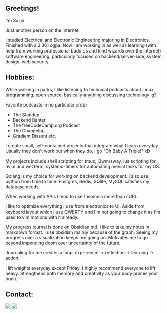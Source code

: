 Greetings!
---
I'm Sazid. 

Just another person on the internet. 

I studied Electrical and Electronic Engineering majoring in Electronics. Finished with a 3.361 cgpa. Now I am working in as well as learning (with help from working professional buddies and kind wizards over the internet) software engineering, particularly focused on backend/server-side, system design, web security.

Hobbies:
---
While walking in parks, I like listening to technical podcasts about Linux, programming, open source, basically anything discussing technology ig?

Favorite podcasts in no particular order: 
- The Standup
- Backend Banter
- The freeCodeCamp.org Podcast
- The Changelog
- Gradient Dissent etc.

I create small, self-contained projects that integrate what I learn everyday. Usually they don't work but when they do, I go "Oh Baby A Triple!" xD 

My projects include shell scripting for tmux, i3wm/sway, lua scripting for nvim and wezterm, systemd-timers for automating menial tasks for my OS. 

Golang is my choice for working on backend development. I also use python from time to time. Postgres, Redis, SQlite, MySQL satisfies my database needs. 

When working with APIs I tend to use Insomnia more than cURL. 

I like to optimize everything I use from electronics to UI. Aside from keyboard layout which I use QWERTY and I'm not going to change it as I'm used to vim motions with it already.

My progress journal is done on Obsidian.md. I like to take my notes in markdown format. I use obsidian mainly because of the graph. Seeing my progress over a visualization keeps me going on. Motivates me to go beyond impending doom over uncertainty of the future.

Journaling for me creates a loop: experience → reflection → learning → action.

I lift weights everyday except Friday. I highly recommend everyone to lift heavy. Strengthens both memory and creativity as your body primes your brain.


Contact:
---
<div>
<a href="https://discord.com/users/331727377019437056"><img src="https://img.shields.io/badge/Discord-5865F2?logo=discord&logoColor=fff&style=for-the-badge"/></a>
<a href="mailto:sazidm@proton.me"><img src="https://img.shields.io/badge/ProtonMail-8B89CC?style=for-the-badge&logo=protonmail&logoColor=white"/></a>
</div>

        
